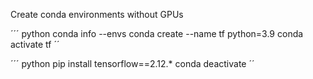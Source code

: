 Create conda environments without GPUs

´´´ python
conda info --envs
conda create --name tf python=3.9
conda activate tf
´´

´´´ python
pip install tensorflow==2.12.*
conda deactivate
´´
